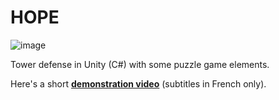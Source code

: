 # HOPE
![image](http://i.imgur.com/smpNHB2.png)

Tower defense in Unity (C#) with some puzzle game elements.

Here's a short [**demonstration video**](https://youtu.be/82qEbWad5n4) (subtitles in French only).
